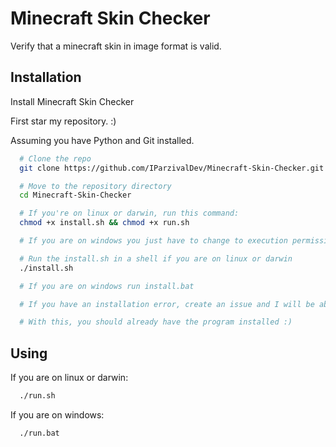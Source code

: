 # Minecraft Skin Checker

Verify that a minecraft skin in image format is valid.

## Installation

Install Minecraft Skin Checker

First star my repository.
:)

Assuming you have Python and Git installed.

```bash
  # Clone the repo
  git clone https://github.com/IParzivalDev/Minecraft-Skin-Checker.git

  # Move to the repository directory
  cd Minecraft-Skin-Checker

  # If you're on linux or darwin, run this command:
  chmod +x install.sh && chmod +x run.sh

  # If you are on windows you just have to change to execution permissions to the files: run.bat and install.bat

  # Run the install.sh in a shell if you are on linux or darwin
  ./install.sh

  # If you are on windows run install.bat

  # If you have an installation error, create an issue and I will be able to help you.

  # With this, you should already have the program installed :)

```

## Using

If you are on linux or darwin:

```bash
  ./run.sh
```

If you are on windows:

```bash
  ./run.bat
```
